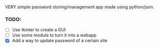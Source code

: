 VERY simple password storing/management app made using python/json. 

### TODO: 
- [ ] Use tkinter to create a GUI  
- [ ] Use some module to turn it into a webapp  
- [x] Add a way to update password of a certain site  
